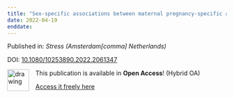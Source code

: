 ```yaml
---
title: "Sex-specific associations between maternal pregnancy-specific anxiety and newborn amygdalar volumes - preliminary findings from the FinnBrain Birth Cohort Study."
date: 2022-04-19
enddate:
---
```


Published in: *Stress (Amsterdam[comma] Netherlands)*

DOI: [10.1080/10253890.2022.2061347](https://doi.org/10.1080/10253890.2022.2061347)

<img src="https://upload.wikimedia.org/wikipedia/commons/thumb/7/77/Open_Access_logo_PLoS_transparent.svg/800px-Open_Access_logo_PLoS_transparent.svg.png" alt="drawing" width="50" align="left"/> &nbsp;&nbsp;&nbsp;This publication is available in **Open Access**! (Hybrid OA)

&nbsp;&nbsp;&nbsp;[Access it freely here](https://www.tandfonline.com/doi/pdf/10.1080/10253890.2022.2061347?needAccess=true
)

